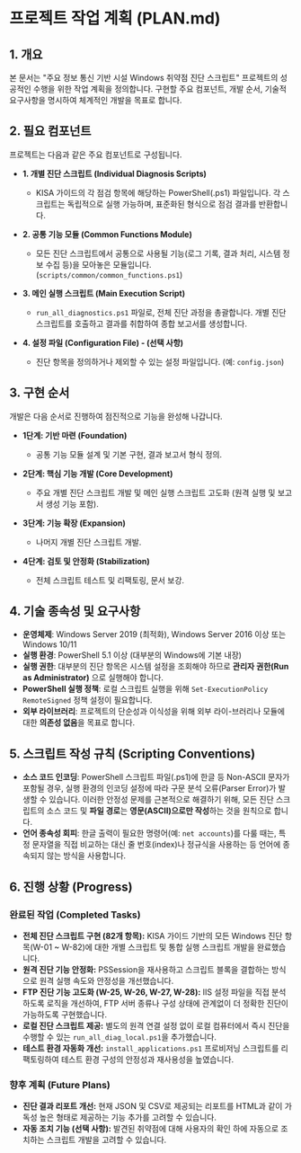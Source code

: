 # 프로젝트 작업 계획 (PLAN.md)

## 1. 개요

본 문서는 "주요 정보 통신 기반 시설 Windows 취약점 진단 스크립트" 프로젝트의 성공적인 수행을 위한 작업 계획을 정의합니다. 구현할 주요 컴포넌트, 개발 순서, 기술적 요구사항을 명시하여 체계적인 개발을 목표로 합니다.

## 2. 필요 컴포넌트

프로젝트는 다음과 같은 주요 컴포넌트로 구성됩니다.

- **1. 개별 진단 스크립트 (Individual Diagnosis Scripts)**
  - KISA 가이드의 각 점검 항목에 해당하는 PowerShell(.ps1) 파일입니다. 각 스크립트는 독립적으로 실행 가능하며, 표준화된 형식으로 점검 결과를 반환합니다.

- **2. 공통 기능 모듈 (Common Functions Module)**
  - 모든 진단 스크립트에서 공통으로 사용될 기능(로그 기록, 결과 처리, 시스템 정보 수집 등)을 모아놓은 모듈입니다. (`scripts/common/common_functions.ps1`)

- **3. 메인 실행 스크립트 (Main Execution Script)**
  - `run_all_diagnostics.ps1` 파일로, 전체 진단 과정을 총괄합니다. 개별 진단 스크립트를 호출하고 결과를 취합하여 종합 보고서를 생성합니다.

- **4. 설정 파일 (Configuration File) - (선택 사항)**
  - 진단 항목을 정의하거나 제외할 수 있는 설정 파일입니다. (예: `config.json`)

## 3. 구현 순서

개발은 다음 순서로 진행하여 점진적으로 기능을 완성해 나갑니다.

- **1단계: 기반 마련 (Foundation)**
  - 공통 기능 모듈 설계 및 기본 구현, 결과 보고서 형식 정의.

- **2단계: 핵심 기능 개발 (Core Development)**
  - 주요 개별 진단 스크립트 개발 및 메인 실행 스크립트 고도화 (원격 실행 및 보고서 생성 기능 포함).

- **3단계: 기능 확장 (Expansion)**
  - 나머지 개별 진단 스크립트 개발.

- **4단계: 검토 및 안정화 (Stabilization)**
  - 전체 스크립트 테스트 및 리팩토링, 문서 보강.

## 4. 기술 종속성 및 요구사항

- **운영체제**: Windows Server 2019 (최적화), Windows Server 2016 이상 또는 Windows 10/11
- **실행 환경**: PowerShell 5.1 이상 (대부분의 Windows에 기본 내장)
- **실행 권한**: 대부분의 진단 항목은 시스템 설정을 조회해야 하므로 **관리자 권한(Run as Administrator)** 으로 실행해야 합니다.
- **PowerShell 실행 정책**: 로컬 스크립트 실행을 위해 `Set-ExecutionPolicy RemoteSigned` 정책 설정이 필요합니다.
- **외부 라이브러리**: 프로젝트의 단순성과 이식성을 위해 외부 라이-브러리나 모듈에 대한 **의존성 없음**을 목표로 합니다.

## 5. 스크립트 작성 규칙 (Scripting Conventions)

- **소스 코드 인코딩**: PowerShell 스크립트 파일(.ps1)에 한글 등 Non-ASCII 문자가 포함될 경우, 실행 환경의 인코딩 설정에 따라 구문 분석 오류(Parser Error)가 발생할 수 있습니다. 이러한 안정성 문제를 근본적으로 해결하기 위해, 모든 진단 스크립트의 소스 코드 및 **파일 경로**는 **영문(ASCII)으로만 작성**하는 것을 원칙으로 합니다.
- **언어 종속성 회피**: 한글 출력이 필요한 명령어(예: `net accounts`)를 다룰 때는, 특정 문자열을 직접 비교하는 대신 줄 번호(index)나 정규식을 사용하는 등 언어에 종속되지 않는 방식을 사용합니다.

## 6. 진행 상황 (Progress)

### 완료된 작업 (Completed Tasks)

- **전체 진단 스크립트 구현 (82개 항목):** KISA 가이드 기반의 모든 Windows 진단 항목(W-01 ~ W-82)에 대한 개별 스크립트 및 통합 실행 스크립트 개발을 완료했습니다.
- **원격 진단 기능 안정화:** PSSession을 재사용하고 스크립트 블록을 결합하는 방식으로 원격 실행 속도와 안정성을 개선했습니다.
- **FTP 진단 기능 고도화 (W-25, W-26, W-27, W-28):** IIS 설정 파일을 직접 분석하도록 로직을 개선하여, FTP 서버 종류나 구성 상태에 관계없이 더 정확한 진단이 가능하도록 구현했습니다.
- **로컬 진단 스크립트 제공:** 별도의 원격 연결 설정 없이 로컬 컴퓨터에서 즉시 진단을 수행할 수 있는 `run_all_diag_local.ps1`을 추가했습니다.
- **테스트 환경 자동화 개선:** `install_applications.ps1` 프로비저닝 스크립트를 리팩토링하여 테스트 환경 구성의 안정성과 재사용성을 높였습니다.

### 향후 계획 (Future Plans)

- **진단 결과 리포트 개선:** 현재 JSON 및 CSV로 제공되는 리포트를 HTML과 같이 가독성 높은 형태로 제공하는 기능 추가를 고려할 수 있습니다.
- **자동 조치 기능 (선택 사항):** 발견된 취약점에 대해 사용자의 확인 하에 자동으로 조치하는 스크립트 개발을 고려할 수 있습니다.